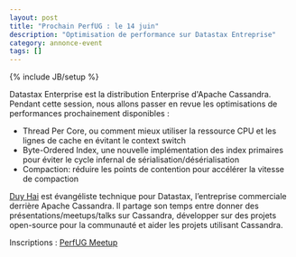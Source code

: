 ```yaml
---
layout: post
title: "Prochain PerfUG : le 14 juin"
description: "Optimisation de performance sur Datastax Entreprise"
category: annonce-event
tags: []
---
```

{% include JB/setup %}

Datastax Enterprise est la distribution Enterprise d'Apache Cassandra. Pendant cette session, nous allons passer en revue les optimisations de performances prochainement disponibles :

- Thread Per Core, ou comment mieux utiliser la ressource CPU et les lignes de cache en évitant le context switch
- Byte-Ordered Index, une nouvelle implémentation des index primaires pour éviter le cycle infernal de sérialisation/désérialisation
- Compaction: réduire les points de contention pour accélérer la vitesse de compaction

<!-- more -->

[Duy Hai](https://github.com/doanduyhai/) est évangéliste technique pour Datastax, l’entreprise commerciale derrière Apache Cassandra. Il partage son temps entre donner des présentations/meetups/talks sur Cassandra, développer sur des projets open-source pour la communauté et aider les projets utilisant Cassandra.

Inscriptions : [PerfUG Meetup](https://www.meetup.com/fr-FR/PerfUG/events/240359552/)
